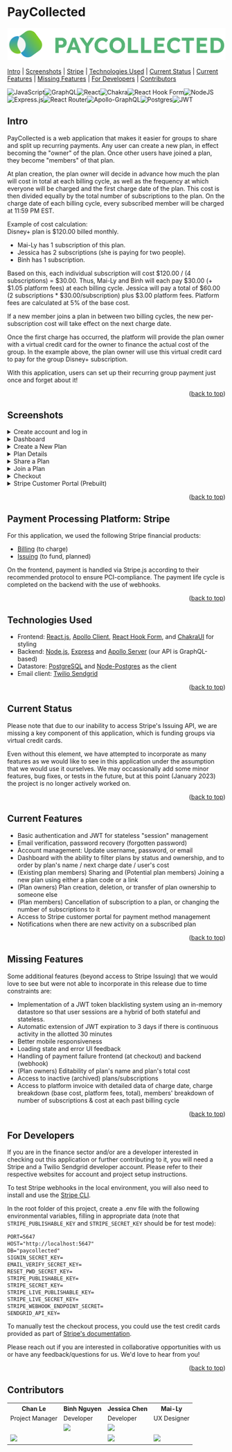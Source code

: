 <a name="readme-top"></a>
# PayCollected
![PayCollected Logo](client/src/public/Pay_Collected_Logo.png)

[Intro](https://github.com/paycollected/paycollected#intro) | [Screenshots](https://github.com/paycollected/paycollected#screenshots) | [Stripe](https://github.com/paycollected/paycollected#payment-processing-platform-stripe) | [Technologies Used](https://github.com/paycollected/paycollected#technologies-used) | [Current Status](https://github.com/paycollected/paycollected#current-status) | [Current Features](https://github.com/paycollected/paycollected#current-features) | [Missing Features](https://github.com/paycollected/paycollected#missing-features) | [For Developers](https://github.com/paycollected/paycollected#for-developers) | [Contributors](https://github.com/paycollected/paycollected#contributors)

![JavaScript](https://img.shields.io/badge/javascript-%23323330.svg?style=for-the-badge&logo=javascript&logoColor=%23F7DF1E)![GraphQL](https://img.shields.io/badge/-GraphQL-E10098?style=for-the-badge&logo=graphql&logoColor=white)![React](https://img.shields.io/badge/react-%2320232a.svg?style=for-the-badge&logo=react&logoColor=%2361DAFB)![Chakra](https://img.shields.io/badge/chakra-%234ED1C5.svg?style=for-the-badge&logo=chakraui&logoColor=white)![React Hook Form](https://img.shields.io/badge/React%20Hook%20Form-%23EC5990.svg?style=for-the-badge&logo=reacthookform&logoColor=white)![NodeJS](https://img.shields.io/badge/node.js-6DA55F?style=for-the-badge&logo=node.js&logoColor=white)![Express.js](https://img.shields.io/badge/express.js-%23404d59.svg?style=for-the-badge&logo=express&logoColor=%2361DAFB)![React Router](https://img.shields.io/badge/React_Router-CA4245?style=for-the-badge&logo=react-router&logoColor=white)![Apollo-GraphQL](https://img.shields.io/badge/-ApolloGraphQL-311C87?style=for-the-badge&logo=apollo-graphql)![Postgres](https://img.shields.io/badge/postgres-%23316192.svg?style=for-the-badge&logo=postgresql&logoColor=white)![JWT](https://img.shields.io/badge/JWT-black?style=for-the-badge&logo=JSON%20web%20tokens)

## Intro
PayCollected is a web application that makes it easier for groups to share and split up recurring payments. Any user can create a new plan, in effect becoming the "owner" of the plan. Once other users have joined a plan, they become "members" of that plan.

At plan creation, the plan owner will decide in advance how much the plan will cost in total at each billing cycle, as well as the frequency at which everyone will be charged and the first charge date of the plan. This cost is then divided equally by the total number of subscriptions to the plan. On the charge date of each billing cycle, every subscribed member will be charged at 11:59 PM EST.

Example of cost calculation:<br>
Disney+ plan is $120.00 billed monthly.
- Mai-Ly has 1 subscription of this plan.
- Jessica has 2 subscriptions (she is paying for two people).
- Binh has 1 subscription.<br>

Based on this, each individual subscription will cost $120.00 / (4 subscriptions) = $30.00.
Thus, Mai-Ly and Binh will each pay $30.00 (+ $1.05 platform fees) at each billing cycle.
Jessica will pay a total of $60.00 (2 subscriptions * $30.00/subscription) plus $3.00 platform fees.
Platform fees are calculated at 5% of the base cost.

If a new member joins a plan in between two billing cycles, the new per-subscription cost will take effect on the next charge date.

Once the first charge has occurred, the platform will provide the plan owner with a virtual credit card for the owner to finance the actual cost of the group. In the example above, the plan owner will use this virtual credit card to pay for the group Disney+ subscription.

With this application, users can set up their recurring group payment just once and forget about it!

<p align="right">(<a href="#readme-top">back to top</a>)</p>

## Screenshots
<details> 
  <summary> Create account and log in </summary>
  <img src="https://i.imgur.com/ubR8DQ0.jpg" alt="create-account-screenshot" width="75%">
  <img src="https://i.imgur.com/2uZycug.jpg" alt="password-recovery" width="75%">
  <img src="https://i.imgur.com/fPNIbFA.jpg" alt="password-recovery-2" width="75%">
</details>
<details>
  <summary>Dashboard</summary>
  <img src="https://i.imgur.com/OZVGeHd.jpg" alt="dashboard-with-notifications" width="75%">
  <img src="https://i.imgur.com/p0qYV0F.jpg" alt="dashboard-with-expanded-menu" width="75%">
  <img src="https://i.imgur.com/egTdGCZ.jpg" alt="dashboard-tabs" width="75%">
</details>
<details>
  <summary>Create a New Plan</summary>
  <img src="https://i.imgur.com/bQqO58H.jpg" alt="create-plan" width="75%">
  <img src="https://i.imgur.com/B92sbE7.jpg" alt="successful-plan-creation" width="75%">
</details>
<details>
  <summary>Plan Details</summary>
  <img src="https://i.imgur.com/pnouOlh.jpg" alt="plan-details-edit-owner-1" width="75%">
  <img src="https://i.imgur.com/4NHCNGP.jpg" alt="plan-details-edit-owner-2" width="75%">
</details>
<details>
  <summary>Share a Plan</summary>
  <img src="https://i.imgur.com/2cKa671.jpg" alt="share-a-plan" width="75%">
</details>
<details>
  <summary>Join a Plan</summary>
  <img src="https://i.imgur.com/kure3Gt.jpg" alt="join-plan-1" width="75%">
  <img src="https://i.imgur.com/HoG3XkQ.jpg" alt="join-plan-2" width="75%">
</details>
<details>
  <summary>Checkout</summary>
  <img src="https://i.imgur.com/7THqKJy.jpg" alt="checkout-saved-card" width="75%">
  <img src="https://i.imgur.com/LgmUJBH.jpg" alt="checkout-new-card" width="75%">
  <img src="https://i.imgur.com/jf1b4Kz.jpg" alt="successful-checkout" width="75%">
  <img src="https://i.imgur.com/39aJxkf.jpg" alt="successful-checkout-dashboard" width="75%">
</details>
<details>
  <summary>Stripe Customer Portal (Prebuilt)</summary>
  <img src="https://i.imgur.com/htqHsiM.jpg" alt="stripe-portal-1" width="75%">
  <img src="https://i.imgur.com/iMPFb3z.jpg" alt="stripe-portal-2" width="75%">
</details>

<p align="right">(<a href="#readme-top">back to top</a>)</p>

## Payment Processing Platform: Stripe
For this application, we used the following Stripe financial products:
- [Billing](https://stripe.com/billing) (to charge)
- [Issuing](https://stripe.com/issuing) (to fund, planned)

On the frontend, payment is handled via Stripe.js according to their recommended protocol to ensure PCI-compliance. The payment life cycle is completed on the backend with the use of webhooks.

<p align="right">(<a href="#readme-top">back to top</a>)</p>

## Technologies Used
- Frontend: [React.js](https://reactjs.org/), [Apollo Client](https://www.apollographql.com/apollo-client/), [React Hook Form](https://react-hook-form.com/), and [ChakraUI](https://chakra-ui.com/) for styling
- Backend: [Node.js](https://nodejs.org/en/), [Express](https://expressjs.com/) and [Apollo Server](https://www.apollographql.com/docs/apollo-server/) (our API is GraphQL-based)
- Datastore: [PostgreSQL](https://www.postgresql.org/) and [Node-Postgres](https://node-postgres.com/) as the client
- Email client: [Twilio Sendgrid](https://docs.sendgrid.com/for-developers)

<p align="right">(<a href="#readme-top">back to top</a>)</p>

## Current Status
Please note that due to our inability to access Stripe's Issuing API, we are missing a key component of this application, which is funding groups via virtual credit cards.

Even without this element, we have attempted to incorporate as many features as we would like to see in this application under the assumption that we would use it ourselves. We may occassionally add some minor features, bug fixes, or tests in the future, but at this point (January 2023) the project is no longer actively worked on.

<p align="right">(<a href="#readme-top">back to top</a>)</p>

## Current Features
- Basic authentication and JWT for stateless "session" management
- Email verification, password recovery (forgotten password)
- Account management: Update username, password, or email
- Dashboard with the ability to filter plans by status and ownership, and to order by plan's name / next charge date / user's cost
- (Existing plan members) Sharing and (Potential plan members) Joining a new plan using either a plan code or a link
- (Plan owners) Plan creation, deletion, or transfer of plan ownership to someone else
- (Plan members) Cancellation of subscription to a plan, or changing the number of subscriptions to it
- Access to Stripe customer portal for payment method management
- Notifications when there are new activity on a subscribed plan

<p align="right">(<a href="#readme-top">back to top</a>)</p>

## Missing Features
Some additional features (beyond access to Stripe Issuing) that we would love to see but were not able to incorporate in this release due to time constraints are:
- Implementation of a JWT token blacklisting system using an in-memory datastore so that user sessions are a hybrid of both stateful and stateless.
- Automatic extension of JWT expiration to 3 days if there is continuous activity in the allotted 30 minutes
- Better mobile responsiveness
- Loading state and error UI feedback
- Handling of payment failure frontend (at checkout) and backend (webhook)
- (Plan owners) Editability of plan's name and plan's total cost
- Access to inactive (archived) plans/subscriptions
- Access to platform invoice with detailed data of charge date, charge breakdown (base cost, platform fees, total), members' breakdown of number of subscriptions & cost at each past billing cycle

<p align="right">(<a href="#readme-top">back to top</a>)</p>

## For Developers
If you are in the finance sector and/or are a developer interested in checking out this application or further contributing to it, you will need a Stripe and a Twilio Sendgrid developer account. Please refer to their respective websites for account and project setup instructions.

To test Stripe webhooks in the local environment, you will also need to install and use the [Stripe CLI](https://stripe.com/docs/stripe-cli/overview).

In the root folder of this project, create a .env file with the following environmental variables, filling in appropriate data (note that `STRIPE_PUBLISHABLE_KEY` and `STRIPE_SECRET_KEY` should be for test mode):
```
PORT=5647
HOST="http://localhost:5647"
DB="paycollected"
SIGNIN_SECRET_KEY=
EMAIL_VERIFY_SECRET_KEY=
RESET_PWD_SECRET_KEY=
STRIPE_PUBLISHABLE_KEY=
STRIPE_SECRET_KEY=
STRIPE_LIVE_PUBLISHABLE_KEY=
STRIPE_LIVE_SECRET_KEY=
STRIPE_WEBHOOK_ENDPOINT_SECRET=
SENDGRID_API_KEY=
```

To manually test the checkout process, you could use the test credit cards provided as part of [Stripe's documentation](https://stripe.com/docs/testing).

Please reach out if you are interested in collaborative opportunities with us or have any feedback/questions for us. We'd love to hear from you!

<p align="right">(<a href="#readme-top">back to top</a>)</p>

## Contributors
<table>
  <tr>
    <th>Chan Le</th>
    <th>Binh Nguyen</th>
    <th>Jessica Chen</th>
    <th>Mai-Ly</th>
  </tr>
  <tr>
    <td>Project Manager</td>
    <td>Developer</td>
    <td>Developer</td>
    <td>UX Designer</td>
  </tr>
  <tr>
    <td/>
    <td>
      <a href="https://github.com/kbinhnguyen">
        <img src="https://img.shields.io/badge/github%20-%23121011.svg?&style=for-the-badge&logo=github&logoColor=white"/>
      </a>
    </td>
    </td>
    <td>
      <a href="https://github.com/codingavatar">
        <img src="https://img.shields.io/badge/github%20-%23121011.svg?&style=for-the-badge&logo=github&logoColor=white"/>
      </a>
    </td>
    <td/>
  </tr>
  <tr>
    <td>
      <a href="https://www.linkedin.com/in/chanlvh/">
        <img src="https://img.shields.io/badge/linkedin%20-%230077B5.svg?&style=for-the-badge&logo=linkedin&logoColor=white"/>
      </a>
    <td>
    </td>
    </td>
    <td>
      <a href="https://www.linkedin.com/in/jessica-chen-md/">
        <img src="https://img.shields.io/badge/linkedin%20-%230077B5.svg?&style=for-the-badge&logo=linkedin&logoColor=white"/>
      </a>
    </td>
    <td>
      <a href="https://www.linkedin.com/in/mai-lywinn/">
        <img src="https://img.shields.io/badge/linkedin%20-%230077B5.svg?&style=for-the-badge&logo=linkedin&logoColor=white"/>
      </a>
    </td>
  </tr>
</table>
